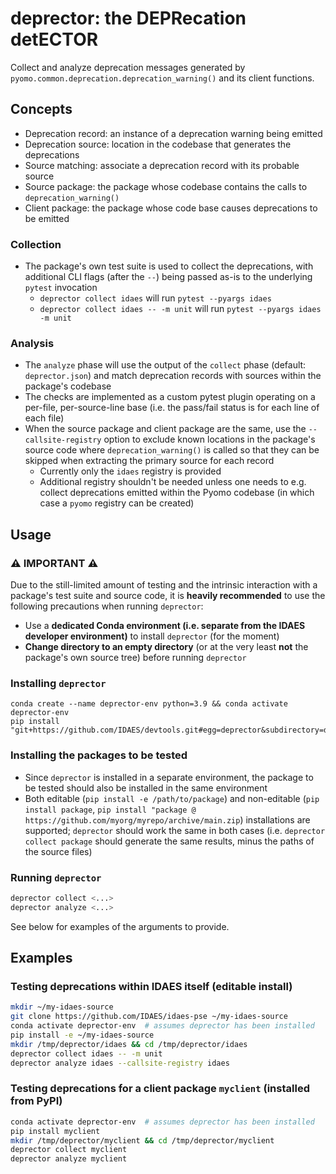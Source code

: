
# deprector: the DEPRecation detECTOR

Collect and analyze deprecation messages generated by `pyomo.common.deprecation.deprecation_warning()` and its client functions.

## Concepts

- Deprecation record: an instance of a deprecation warning being emitted
- Deprecation source: location in the codebase that generates the deprecations
- Source matching: associate a deprecation record with its probable source
- Source package: the package whose codebase contains the calls to `deprecation_warning()`
- Client package: the package whose code base causes deprecations to be emitted

### Collection

- The package's own test suite is used to collect the deprecations, with additional CLI flags (after the `--`) being passed as-is to the underlying `pytest` invocation
  - `deprector collect idaes` will run `pytest --pyargs idaes`
  - `deprector collect idaes -- -m unit` will run `pytest --pyargs idaes -m unit`

### Analysis

- The `analyze` phase will use the output of the `collect` phase (default: `deprector.json`) and match deprecation records with sources within the package's codebase
- The checks are implemented as a custom pytest plugin operating on a per-file, per-source-line base (i.e. the pass/fail status is for each line of each file)
- When the source package and client package are the same, use the `--callsite-registry` option to exclude known locations in the package's source code where `deprecation_warning()` is called so that they can be skipped when extracting the primary source for each record
  - Currently only the `idaes` registry is provided
  - Additional registry shouldn't be needed unless one needs to e.g. collect deprecations emitted within the Pyomo codebase (in which case a `pyomo` registry can be created)

## Usage

### :warning: IMPORTANT :warning:

 Due to the still-limited amount of testing and the intrinsic interaction with a package's test suite and source code, it is **heavily recommended** to use the following precautions when running `deprector`:

- Use a **dedicated Conda environment (i.e. separate from the IDAES developer environment)** to install `deprector` (for the moment)
- **Change directory to an empty directory** (or at the very least **not** the package's own source tree) before running `deprector`

### Installing `deprector`

```console
conda create --name deprector-env python=3.9 && conda activate deprector-env
pip install "git+https://github.com/IDAES/devtools.git#egg=deprector&subdirectory=deprector"
```

### Installing the packages to be tested

- Since `deprector` is installed in a separate environment, the package to be tested should also be installed in the same environment
- Both editable (`pip install -e /path/to/package`) and non-editable (`pip install package`, `pip install "package @ https://github.com/myorg/myrepo/archive/main.zip`) installations are supported; `deprector` should work the same in both cases (i.e. `deprector collect package` should generate the same results, minus the paths of the source files)

### Running `deprector`

```sh
deprector collect <...>
deprector analyze <...>
```

See below for examples of the arguments to provide.

## Examples

### Testing deprecations within IDAES itself (editable install)

```sh
mkdir ~/my-idaes-source
git clone https://github.com/IDAES/idaes-pse ~/my-idaes-source
conda activate deprector-env  # assumes deprector has been installed
pip install -e ~/my-idaes-source
mkdir /tmp/deprector/idaes && cd /tmp/deprector/idaes
deprector collect idaes -- -m unit
deprector analyze idaes --callsite-registry idaes
```

### Testing deprecations for a client package `myclient` (installed from PyPI)

```sh
conda activate deprector-env  # assumes deprector has been installed
pip install myclient
mkdir /tmp/deprector/myclient && cd /tmp/deprector/myclient
deprector collect myclient
deprector analyze myclient
```
